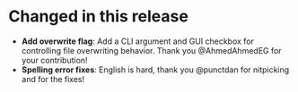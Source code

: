 # Changed in this release

* **Add overwrite flag**: Add a CLI argument and GUI checkbox for controlling file overwriting behavior. Thank you @AhmedAhmedEG for your contribution!
* **Spelling error fixes**: English is hard, thank you @punctdan for nitpicking and for the fixes!
